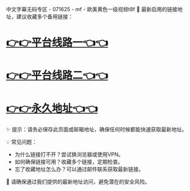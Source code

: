 中文字幕无码专区 - 071625 - mf - 欧美黄色一级视频t8f
🌟 最新启用的链接地址，建议收藏多个备用链接：

# [👉👉平台线路一👈👈](https://za52.run)
# [👉👉平台线路二👈👈](https://za53.run)
# [👉👉永久地址👈👈](https://za51.run)

✨ 提示：请务必保存此页面或邮箱地址，确保任何时候都能快速获取最新地址。

💡 常见问题：
- 为什么链接打不开？尝试换浏览器或使用VPN。
- 如何确保链接可用？收藏多个链接，定期检查。
- 忘了收藏地址怎么办？可以通过邮件联系获取最新链接。

🔐 请确保通过我们提供的最新地址访问，避免潜在的安全风险。
